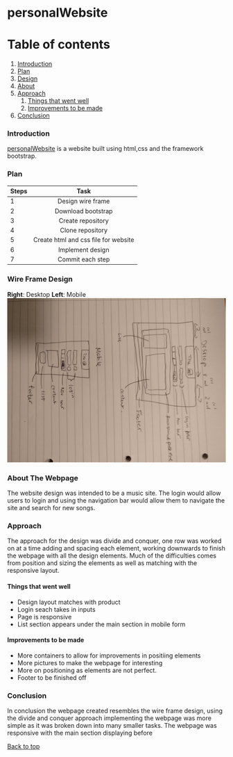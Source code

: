 <a name="top"></a>
# personalWebsite


# Table of contents

1. [Introduction](#introduction)
2. [Plan](#plan)
3. [Design](#design)
4. [About](#about)
5. [Approach](#approach)
	1. [Things that went well](well)
	2. [Improvements to be made](improvements)
6. [Conclusion](#conclusion)

<a name="introduction"></a>

### Introduction

[personalWebsite](https://lauw26.github.io/personalWebsite/) is a website built using html,css and the framework bootstrap. 

<a name="plan"></a>

### Plan

| Steps  | Task          | 
| ------ |:-------------:| 
| 1 	|Design wire frame|    
| 2 	|Download bootstrap|     
| 3 	|Create repository |    
| 4 	|Clone repository|    
| 5 	|Create html and css file for website|     
| 6 	|Implement design|
| 7    | Commit each step | 

<a name="design"></a>

### Wire Frame Design

**Right**: Desktop **Left**: Mobile 
![alt text](wireFrame.jpg)

<a name="about"></a>

### About The Webpage

The website design was intended to be a music site. The login would allow users to login and using the navigation bar would allow them to navigate the site and search for new songs.
 
<a name="approach"></a>

### Approach 

The approach for the design was divide and conquer, one row was worked on at a time adding and spacing each element, working downwards to finish the webpage with all the design elements. Much of the difficulties comes from position and sizing the elements as well as matching with the responsive layout.

<a name="well"></a>

#### Things that went well

* Design layout matches with product 
* Login seach takes in inputs
* Page is responsive
* List section appears under the main section in mobile form

<a name="improvements"></a>

#### Improvements to be made

* More containers to allow for improvements in positiing elements
* More pictures to make the webpage for interesting
* More on positioning as elements are not perfect.
* Footer to be finished off

<a name="conclusion"></a>

### Conclusion

In conclusion the webpage created resembles the wire frame design, using the divide and conquer approach implementing the webpage was more simple as it was broken down into many smaller tasks. The webpage was responsive with the main section displaying before 

[Back to top](#top)





